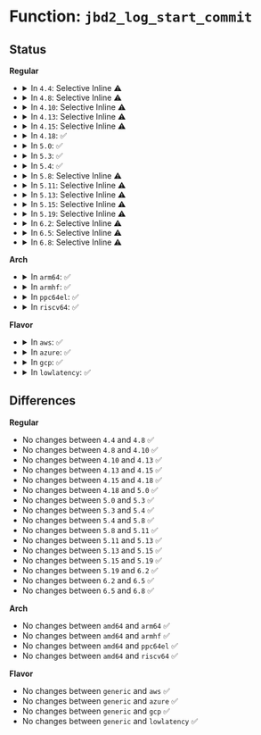 # Function: <code>jbd2_log_start_commit</code>

## Status
<b>Regular</b>
<ul>
<li>
<details>
<summary>In <code>4.4</code>: Selective Inline ⚠️</summary>

```c
int jbd2_log_start_commit(journal_t *journal, tid_t tid);
```

**Collision:** Unique Global

**Inline:** Selective

**Transformation:** False

**Instances:**

```
In fs/jbd2/journal.c (ffffffff812f15f0)
Location: fs/jbd2/journal.c:531
Inline: True
Inline callers:
  - fs/jbd2/journal.c:__jbd2_journal_force_commit
  - fs/jbd2/journal.c:jbd2_complete_transaction
Direct callers:
  - fs/jbd2/transaction.c:wait_transaction_locked
  - fs/jbd2/transaction.c:jbd2__journal_restart
  - fs/jbd2/transaction.c:jbd2_journal_stop
  - fs/jbd2/checkpoint.c:jbd2_log_do_checkpoint
```
**Symbols:**

```
ffffffff812f15f0-ffffffff812f161f: jbd2_log_start_commit (STB_GLOBAL)
```
</details>
</li>
<li>
<details>
<summary>In <code>4.8</code>: Selective Inline ⚠️</summary>

```c
int jbd2_log_start_commit(journal_t *journal, tid_t tid);
```

**Collision:** Unique Global

**Inline:** Selective

**Transformation:** False

**Instances:**

```
In fs/jbd2/journal.c (ffffffff8131efa5)
Location: fs/jbd2/journal.c:532
Inline: True
Inline callers:
  - fs/jbd2/journal.c:jbd2_complete_transaction
  - fs/jbd2/journal.c:__jbd2_journal_force_commit
Direct callers:
  - fs/jbd2/transaction.c:jbd2_journal_stop
  - fs/jbd2/transaction.c:jbd2__journal_restart
  - fs/jbd2/transaction.c:wait_transaction_locked
  - fs/jbd2/checkpoint.c:jbd2_log_do_checkpoint
```
**Symbols:**

```
ffffffff8131ee00-ffffffff8131ee2f: jbd2_log_start_commit (STB_GLOBAL)
```
</details>
</li>
<li>
<details>
<summary>In <code>4.10</code>: Selective Inline ⚠️</summary>

```c
int jbd2_log_start_commit(journal_t *journal, tid_t tid);
```

**Collision:** Unique Global

**Inline:** Selective

**Transformation:** False

**Instances:**

```
In fs/jbd2/journal.c (ffffffff81335025)
Location: fs/jbd2/journal.c:532
Inline: True
Inline callers:
  - fs/jbd2/journal.c:jbd2_complete_transaction
  - fs/jbd2/journal.c:__jbd2_journal_force_commit
Direct callers:
  - fs/jbd2/transaction.c:jbd2_journal_stop
  - fs/jbd2/transaction.c:jbd2__journal_restart
  - fs/jbd2/transaction.c:wait_transaction_locked
  - fs/jbd2/checkpoint.c:jbd2_log_do_checkpoint
```
**Symbols:**

```
ffffffff81334e80-ffffffff81334eaf: jbd2_log_start_commit (STB_GLOBAL)
```
</details>
</li>
<li>
<details>
<summary>In <code>4.13</code>: Selective Inline ⚠️</summary>

```c
int jbd2_log_start_commit(journal_t *journal, tid_t tid);
```

**Collision:** Unique Global

**Inline:** Selective

**Transformation:** False

**Instances:**

```
In fs/jbd2/journal.c (ffffffff81349dcb)
Location: fs/jbd2/journal.c:541
Inline: True
Inline callers:
  - fs/jbd2/journal.c:jbd2_complete_transaction
  - fs/jbd2/journal.c:__jbd2_journal_force_commit
Direct callers:
  - fs/jbd2/transaction.c:jbd2_journal_stop
  - fs/jbd2/transaction.c:jbd2__journal_restart
  - fs/jbd2/transaction.c:wait_transaction_locked
  - fs/jbd2/checkpoint.c:jbd2_log_do_checkpoint
```
**Symbols:**

```
ffffffff81349c20-ffffffff81349c4f: jbd2_log_start_commit (STB_GLOBAL)
```
</details>
</li>
<li>
<details>
<summary>In <code>4.15</code>: Selective Inline ⚠️</summary>

```c
int jbd2_log_start_commit(journal_t *journal, tid_t tid);
```

**Collision:** Unique Global

**Inline:** Selective

**Transformation:** False

**Instances:**

```
In fs/jbd2/journal.c (ffffffff8136e41b)
Location: fs/jbd2/journal.c:540
Inline: True
Inline callers:
  - fs/jbd2/journal.c:jbd2_complete_transaction
  - fs/jbd2/journal.c:__jbd2_journal_force_commit
Direct callers:
  - fs/jbd2/transaction.c:jbd2_journal_stop
  - fs/jbd2/transaction.c:jbd2__journal_restart
  - fs/jbd2/transaction.c:wait_transaction_locked
  - fs/jbd2/checkpoint.c:jbd2_log_do_checkpoint
```
**Symbols:**

```
ffffffff8136e270-ffffffff8136e29f: jbd2_log_start_commit (STB_GLOBAL)
```
</details>
</li>
<li>
<details>
<summary>In <code>4.18</code>: ✅</summary>

```c
int jbd2_log_start_commit(journal_t *journal, tid_t tid);
```

**Collision:** Unique Global

**Inline:** No

**Transformation:** False

**Instances:**

```
In fs/jbd2/journal.c (ffffffff8139c900)
Location: fs/jbd2/journal.c:537
Inline: False
Direct callers:
  - fs/jbd2/transaction.c:jbd2_journal_stop
  - fs/jbd2/transaction.c:jbd2__journal_restart
  - fs/jbd2/transaction.c:wait_transaction_locked
  - fs/jbd2/checkpoint.c:jbd2_log_do_checkpoint
  - fs/jbd2/journal.c:jbd2_complete_transaction
  - fs/jbd2/journal.c:__jbd2_journal_force_commit
```
**Symbols:**

```
ffffffff8139c900-ffffffff8139c92f: jbd2_log_start_commit (STB_GLOBAL)
```
</details>
</li>
<li>
<details>
<summary>In <code>5.0</code>: ✅</summary>

```c
int jbd2_log_start_commit(journal_t *journal, tid_t tid);
```

**Collision:** Unique Global

**Inline:** No

**Transformation:** False

**Instances:**

```
In fs/jbd2/journal.c (ffffffff813b5670)
Location: fs/jbd2/journal.c:537
Inline: False
Direct callers:
  - fs/jbd2/transaction.c:jbd2_journal_stop
  - fs/jbd2/transaction.c:jbd2__journal_restart
  - fs/jbd2/transaction.c:wait_transaction_locked
  - fs/jbd2/checkpoint.c:jbd2_log_do_checkpoint
  - fs/jbd2/journal.c:jbd2_complete_transaction
  - fs/jbd2/journal.c:__jbd2_journal_force_commit
```
**Symbols:**

```
ffffffff813b5670-ffffffff813b569f: jbd2_log_start_commit (STB_GLOBAL)
```
</details>
</li>
<li>
<details>
<summary>In <code>5.3</code>: ✅</summary>

```c
int jbd2_log_start_commit(journal_t *journal, tid_t tid);
```

**Collision:** Unique Global

**Inline:** No

**Transformation:** False

**Instances:**

```
In fs/jbd2/journal.c (ffffffff813dfd40)
Location: fs/jbd2/journal.c:520
Inline: False
Direct callers:
  - fs/jbd2/transaction.c:jbd2_journal_stop
  - fs/jbd2/transaction.c:jbd2__journal_restart
  - fs/jbd2/transaction.c:wait_transaction_locked
  - fs/jbd2/checkpoint.c:jbd2_log_do_checkpoint
  - fs/jbd2/journal.c:jbd2_complete_transaction
  - fs/jbd2/journal.c:__jbd2_journal_force_commit
```
**Symbols:**

```
ffffffff813dfd40-ffffffff813dfd6f: jbd2_log_start_commit (STB_GLOBAL)
```
</details>
</li>
<li>
<details>
<summary>In <code>5.4</code>: ✅</summary>

```c
int jbd2_log_start_commit(journal_t *journal, tid_t tid);
```

**Collision:** Unique Global

**Inline:** No

**Transformation:** False

**Instances:**

```
In fs/jbd2/journal.c (ffffffff813f9d90)
Location: fs/jbd2/journal.c:518
Inline: False
Direct callers:
  - fs/jbd2/transaction.c:jbd2_journal_stop
  - fs/jbd2/transaction.c:jbd2__journal_restart
  - fs/jbd2/transaction.c:wait_transaction_locked
  - fs/jbd2/checkpoint.c:jbd2_log_do_checkpoint
  - fs/jbd2/journal.c:jbd2_complete_transaction
  - fs/jbd2/journal.c:__jbd2_journal_force_commit
```
**Symbols:**

```
ffffffff813f9d90-ffffffff813f9dbf: jbd2_log_start_commit (STB_GLOBAL)
```
</details>
</li>
<li>
<details>
<summary>In <code>5.8</code>: Selective Inline ⚠️</summary>

```c
int jbd2_log_start_commit(journal_t *journal, tid_t tid);
```

**Collision:** Unique Global

**Inline:** Selective

**Transformation:** False

**Instances:**

```
In fs/jbd2/journal.c (ffffffff81447f04)
Location: fs/jbd2/journal.c:517
Inline: True
Inline callers:
  - fs/jbd2/journal.c:jbd2_complete_transaction
  - fs/jbd2/journal.c:__jbd2_journal_force_commit
Direct callers:
  - fs/jbd2/transaction.c:jbd2_journal_stop
  - fs/jbd2/transaction.c:jbd2__journal_restart
  - fs/jbd2/transaction.c:wait_transaction_locked
  - fs/jbd2/checkpoint.c:jbd2_log_do_checkpoint
```
**Symbols:**

```
ffffffff81447520-ffffffff8144754f: jbd2_log_start_commit (STB_GLOBAL)
```
</details>
</li>
<li>
<details>
<summary>In <code>5.11</code>: Selective Inline ⚠️</summary>

```c
int jbd2_log_start_commit(journal_t *journal, tid_t tid);
```

**Collision:** Unique Global

**Inline:** Selective

**Transformation:** False

**Instances:**

```
In fs/jbd2/journal.c (ffffffff81464894)
Location: fs/jbd2/journal.c:521
Inline: True
Inline callers:
  - fs/jbd2/journal.c:jbd2_complete_transaction
  - fs/jbd2/journal.c:__jbd2_journal_force_commit
Direct callers:
  - fs/jbd2/transaction.c:jbd2_journal_stop
  - fs/jbd2/transaction.c:jbd2__journal_restart
  - fs/jbd2/transaction.c:wait_transaction_locked
  - fs/jbd2/checkpoint.c:jbd2_log_do_checkpoint
```
**Symbols:**

```
ffffffff81463eb0-ffffffff81463edf: jbd2_log_start_commit (STB_GLOBAL)
```
</details>
</li>
<li>
<details>
<summary>In <code>5.13</code>: Selective Inline ⚠️</summary>

```c
int jbd2_log_start_commit(journal_t *journal, tid_t tid);
```

**Collision:** Unique Global

**Inline:** Selective

**Transformation:** False

**Instances:**

```
In fs/jbd2/journal.c (ffffffff8146a024)
Location: fs/jbd2/journal.c:521
Inline: True
Inline callers:
  - fs/jbd2/journal.c:jbd2_complete_transaction
  - fs/jbd2/journal.c:__jbd2_journal_force_commit
Direct callers:
  - fs/jbd2/transaction.c:jbd2_journal_stop
  - fs/jbd2/transaction.c:jbd2__journal_restart
  - fs/jbd2/transaction.c:wait_transaction_locked
  - fs/jbd2/checkpoint.c:jbd2_log_do_checkpoint
```
**Symbols:**

```
ffffffff81469560-ffffffff8146958f: jbd2_log_start_commit (STB_GLOBAL)
```
</details>
</li>
<li>
<details>
<summary>In <code>5.15</code>: Selective Inline ⚠️</summary>

```c
int jbd2_log_start_commit(journal_t *journal, tid_t tid);
```

**Collision:** Unique Global

**Inline:** Selective

**Transformation:** False

**Instances:**

```
In fs/jbd2/journal.c (ffffffff814c03a7)
Location: fs/jbd2/journal.c:521
Inline: True
Inline callers:
  - fs/jbd2/journal.c:jbd2_complete_transaction
  - fs/jbd2/journal.c:__jbd2_journal_force_commit
Direct callers:
  - fs/jbd2/transaction.c:jbd2_journal_stop
  - fs/jbd2/transaction.c:jbd2__journal_restart
  - fs/jbd2/transaction.c:wait_transaction_locked
  - fs/jbd2/checkpoint.c:jbd2_log_do_checkpoint
```
**Symbols:**

```
ffffffff814bfa00-ffffffff814bfa2f: jbd2_log_start_commit (STB_GLOBAL)
```
</details>
</li>
<li>
<details>
<summary>In <code>5.19</code>: Selective Inline ⚠️</summary>

```c
int jbd2_log_start_commit(journal_t *journal, tid_t tid);
```

**Collision:** Unique Global

**Inline:** Selective

**Transformation:** False

**Instances:**

```
In fs/jbd2/journal.c (ffffffff8154abbd)
Location: fs/jbd2/journal.c:521
Inline: True
Inline callers:
  - fs/jbd2/journal.c:jbd2_complete_transaction
  - fs/jbd2/journal.c:__jbd2_journal_force_commit
Direct callers:
  - fs/jbd2/transaction.c:jbd2_journal_stop
  - fs/jbd2/transaction.c:jbd2__journal_restart
  - fs/jbd2/transaction.c:wait_transaction_locked
  - fs/jbd2/checkpoint.c:jbd2_log_do_checkpoint
```
**Symbols:**

```
ffffffff8154a160-ffffffff8154a1a6: jbd2_log_start_commit (STB_GLOBAL)
```
</details>
</li>
<li>
<details>
<summary>In <code>6.2</code>: Selective Inline ⚠️</summary>

```c
int jbd2_log_start_commit(journal_t *journal, tid_t tid);
```

**Collision:** Unique Global

**Inline:** Selective

**Transformation:** False

**Instances:**

```
In fs/jbd2/journal.c (ffffffff815e9a4d)
Location: fs/jbd2/journal.c:518
Inline: True
Inline callers:
  - fs/jbd2/journal.c:jbd2_complete_transaction
  - fs/jbd2/journal.c:__jbd2_journal_force_commit
Direct callers:
  - fs/jbd2/transaction.c:jbd2_journal_stop
  - fs/jbd2/transaction.c:jbd2__journal_restart
  - fs/jbd2/transaction.c:wait_transaction_locked
  - fs/jbd2/checkpoint.c:jbd2_log_do_checkpoint
```
**Symbols:**

```
ffffffff815ea8d0-ffffffff815ea916: jbd2_log_start_commit (STB_GLOBAL)
```
</details>
</li>
<li>
<details>
<summary>In <code>6.5</code>: Selective Inline ⚠️</summary>

```c
int jbd2_log_start_commit(journal_t *journal, tid_t tid);
```

**Collision:** Unique Global

**Inline:** Selective

**Transformation:** False

**Instances:**

```
In fs/jbd2/journal.c (ffffffff8162184d)
Location: fs/jbd2/journal.c:517
Inline: True
Inline callers:
  - fs/jbd2/journal.c:jbd2_complete_transaction
  - fs/jbd2/journal.c:__jbd2_journal_force_commit
Direct callers:
  - fs/jbd2/transaction.c:jbd2_journal_stop
  - fs/jbd2/transaction.c:jbd2__journal_restart
  - fs/jbd2/transaction.c:wait_transaction_locked
  - fs/jbd2/checkpoint.c:jbd2_log_do_checkpoint
```
**Symbols:**

```
ffffffff81622310-ffffffff81622356: jbd2_log_start_commit (STB_GLOBAL)
```
</details>
</li>
<li>
<details>
<summary>In <code>6.8</code>: Selective Inline ⚠️</summary>

```c
int jbd2_log_start_commit(journal_t *journal, tid_t tid);
```

**Collision:** Unique Global

**Inline:** Selective

**Transformation:** False

**Instances:**

```
In fs/jbd2/journal.c (ffffffff81659d6a)
Location: fs/jbd2/journal.c:506
Inline: True
Inline callers:
  - fs/jbd2/journal.c:jbd2_complete_transaction
  - fs/jbd2/journal.c:__jbd2_journal_force_commit
Direct callers:
  - fs/jbd2/transaction.c:jbd2_journal_stop
  - fs/jbd2/transaction.c:jbd2__journal_restart
  - fs/jbd2/transaction.c:wait_transaction_locked
  - fs/jbd2/checkpoint.c:jbd2_log_do_checkpoint
```
**Symbols:**

```
ffffffff8165b360-ffffffff8165b3a6: jbd2_log_start_commit (STB_GLOBAL)
```
</details>
</li>
</ul>
<b>Arch</b>
<ul>
<li>
<details>
<summary>In <code>arm64</code>: ✅</summary>

```c
int jbd2_log_start_commit(journal_t *journal, tid_t tid);
```

**Collision:** Unique Global

**Inline:** No

**Transformation:** False

**Instances:**

```
In fs/jbd2/journal.c (ffff8000104d68f0)
Location: fs/jbd2/journal.c:518
Inline: False
Direct callers:
  - fs/jbd2/transaction.c:jbd2_journal_stop
  - fs/jbd2/transaction.c:jbd2__journal_restart
  - fs/jbd2/transaction.c:wait_transaction_locked
  - fs/jbd2/checkpoint.c:jbd2_log_do_checkpoint
  - fs/jbd2/journal.c:jbd2_complete_transaction
  - fs/jbd2/journal.c:__jbd2_journal_force_commit
```
**Symbols:**

```
ffff8000104d68f0-ffff8000104d6978: jbd2_log_start_commit (STB_GLOBAL)
```
</details>
</li>
<li>
<details>
<summary>In <code>armhf</code>: ✅</summary>

```c
int jbd2_log_start_commit(journal_t *journal, tid_t tid);
```

**Collision:** Unique Global

**Inline:** No

**Transformation:** False

**Instances:**

```
In fs/jbd2/journal.c (c0698bfc)
Location: fs/jbd2/journal.c:518
Inline: False
Direct callers:
  - fs/jbd2/transaction.c:jbd2_journal_stop
  - fs/jbd2/transaction.c:jbd2__journal_restart
  - fs/jbd2/transaction.c:wait_transaction_locked
  - fs/jbd2/checkpoint.c:jbd2_log_do_checkpoint
  - fs/jbd2/journal.c:jbd2_complete_transaction
  - fs/jbd2/journal.c:__jbd2_journal_force_commit
```
**Symbols:**

```
c0698bfc-c0698c48: jbd2_log_start_commit (STB_GLOBAL)
```
</details>
</li>
<li>
<details>
<summary>In <code>ppc64el</code>: ✅</summary>

```c
int jbd2_log_start_commit(journal_t *journal, tid_t tid);
```

**Collision:** Unique Global

**Inline:** No

**Transformation:** False

**Instances:**

```
In fs/jbd2/journal.c (c000000000611470)
Location: fs/jbd2/journal.c:518
Inline: False
Direct callers:
  - fs/jbd2/transaction.c:jbd2_journal_stop
  - fs/jbd2/transaction.c:jbd2__journal_restart
  - fs/jbd2/transaction.c:wait_transaction_locked
  - fs/jbd2/checkpoint.c:jbd2_log_do_checkpoint
  - fs/jbd2/journal.c:jbd2_complete_transaction
  - fs/jbd2/journal.c:__jbd2_journal_force_commit
```
**Symbols:**

```
c000000000611470-c0000000006114d0: jbd2_log_start_commit (STB_GLOBAL)
```
</details>
</li>
<li>
<details>
<summary>In <code>riscv64</code>: ✅</summary>

```c
int jbd2_log_start_commit(journal_t *journal, tid_t tid);
```

**Collision:** Unique Global

**Inline:** No

**Transformation:** False

**Instances:**

```
In fs/jbd2/journal.c (ffffffe00034cb6c)
Location: fs/jbd2/journal.c:518
Inline: False
Direct callers:
  - fs/jbd2/transaction.c:jbd2_journal_stop
  - fs/jbd2/transaction.c:jbd2__journal_restart
  - fs/jbd2/transaction.c:wait_transaction_locked
  - fs/jbd2/checkpoint.c:jbd2_log_do_checkpoint
  - fs/jbd2/journal.c:jbd2_complete_transaction
```
**Symbols:**

```
ffffffe00034cb6c-ffffffe00034cbb2: jbd2_log_start_commit (STB_GLOBAL)
```
</details>
</li>
</ul>
<b>Flavor</b>
<ul>
<li>
<details>
<summary>In <code>aws</code>: ✅</summary>

```c
int jbd2_log_start_commit(journal_t *journal, tid_t tid);
```

**Collision:** Unique Global

**Inline:** No

**Transformation:** False

**Instances:**

```
In fs/jbd2/journal.c (ffffffff813f2370)
Location: fs/jbd2/journal.c:518
Inline: False
Direct callers:
  - fs/jbd2/transaction.c:jbd2_journal_stop
  - fs/jbd2/transaction.c:jbd2__journal_restart
  - fs/jbd2/transaction.c:wait_transaction_locked
  - fs/jbd2/checkpoint.c:jbd2_log_do_checkpoint
  - fs/jbd2/journal.c:jbd2_complete_transaction
  - fs/jbd2/journal.c:__jbd2_journal_force_commit
```
**Symbols:**

```
ffffffff813f2370-ffffffff813f239f: jbd2_log_start_commit (STB_GLOBAL)
```
</details>
</li>
<li>
<details>
<summary>In <code>azure</code>: ✅</summary>

```c
int jbd2_log_start_commit(journal_t *journal, tid_t tid);
```

**Collision:** Unique Global

**Inline:** No

**Transformation:** False

**Instances:**

```
In fs/jbd2/journal.c (ffffffff813e2df0)
Location: fs/jbd2/journal.c:518
Inline: False
Direct callers:
  - fs/jbd2/transaction.c:jbd2_journal_stop
  - fs/jbd2/transaction.c:jbd2__journal_restart
  - fs/jbd2/transaction.c:wait_transaction_locked
  - fs/jbd2/checkpoint.c:jbd2_log_do_checkpoint
  - fs/jbd2/journal.c:jbd2_complete_transaction
  - fs/jbd2/journal.c:__jbd2_journal_force_commit
```
**Symbols:**

```
ffffffff813e2df0-ffffffff813e2e1f: jbd2_log_start_commit (STB_GLOBAL)
```
</details>
</li>
<li>
<details>
<summary>In <code>gcp</code>: ✅</summary>

```c
int jbd2_log_start_commit(journal_t *journal, tid_t tid);
```

**Collision:** Unique Global

**Inline:** No

**Transformation:** False

**Instances:**

```
In fs/jbd2/journal.c (ffffffff813ef6f0)
Location: fs/jbd2/journal.c:518
Inline: False
Direct callers:
  - fs/jbd2/transaction.c:jbd2_journal_stop
  - fs/jbd2/transaction.c:jbd2__journal_restart
  - fs/jbd2/transaction.c:wait_transaction_locked
  - fs/jbd2/checkpoint.c:jbd2_log_do_checkpoint
  - fs/jbd2/journal.c:jbd2_complete_transaction
  - fs/jbd2/journal.c:__jbd2_journal_force_commit
```
**Symbols:**

```
ffffffff813ef6f0-ffffffff813ef71f: jbd2_log_start_commit (STB_GLOBAL)
```
</details>
</li>
<li>
<details>
<summary>In <code>lowlatency</code>: ✅</summary>

```c
int jbd2_log_start_commit(journal_t *journal, tid_t tid);
```

**Collision:** Unique Global

**Inline:** No

**Transformation:** False

**Instances:**

```
In fs/jbd2/journal.c (ffffffff814050b0)
Location: fs/jbd2/journal.c:518
Inline: False
Direct callers:
  - fs/jbd2/transaction.c:jbd2_journal_stop
  - fs/jbd2/transaction.c:jbd2__journal_restart
  - fs/jbd2/transaction.c:wait_transaction_locked
  - fs/jbd2/checkpoint.c:jbd2_log_do_checkpoint
  - fs/jbd2/journal.c:jbd2_complete_transaction
  - fs/jbd2/journal.c:__jbd2_journal_force_commit
```
**Symbols:**

```
ffffffff814050b0-ffffffff814050f2: jbd2_log_start_commit (STB_GLOBAL)
```
</details>
</li>
</ul>

## Differences
<b>Regular</b>
<ul>
<li>
No changes between <code>4.4</code> and <code>4.8</code> ✅
</li>
<li>
No changes between <code>4.8</code> and <code>4.10</code> ✅
</li>
<li>
No changes between <code>4.10</code> and <code>4.13</code> ✅
</li>
<li>
No changes between <code>4.13</code> and <code>4.15</code> ✅
</li>
<li>
No changes between <code>4.15</code> and <code>4.18</code> ✅
</li>
<li>
No changes between <code>4.18</code> and <code>5.0</code> ✅
</li>
<li>
No changes between <code>5.0</code> and <code>5.3</code> ✅
</li>
<li>
No changes between <code>5.3</code> and <code>5.4</code> ✅
</li>
<li>
No changes between <code>5.4</code> and <code>5.8</code> ✅
</li>
<li>
No changes between <code>5.8</code> and <code>5.11</code> ✅
</li>
<li>
No changes between <code>5.11</code> and <code>5.13</code> ✅
</li>
<li>
No changes between <code>5.13</code> and <code>5.15</code> ✅
</li>
<li>
No changes between <code>5.15</code> and <code>5.19</code> ✅
</li>
<li>
No changes between <code>5.19</code> and <code>6.2</code> ✅
</li>
<li>
No changes between <code>6.2</code> and <code>6.5</code> ✅
</li>
<li>
No changes between <code>6.5</code> and <code>6.8</code> ✅
</li>
</ul>
<b>Arch</b>
<ul>
<li>
No changes between <code>amd64</code> and <code>arm64</code> ✅
</li>
<li>
No changes between <code>amd64</code> and <code>armhf</code> ✅
</li>
<li>
No changes between <code>amd64</code> and <code>ppc64el</code> ✅
</li>
<li>
No changes between <code>amd64</code> and <code>riscv64</code> ✅
</li>
</ul>
<b>Flavor</b>
<ul>
<li>
No changes between <code>generic</code> and <code>aws</code> ✅
</li>
<li>
No changes between <code>generic</code> and <code>azure</code> ✅
</li>
<li>
No changes between <code>generic</code> and <code>gcp</code> ✅
</li>
<li>
No changes between <code>generic</code> and <code>lowlatency</code> ✅
</li>
</ul>

